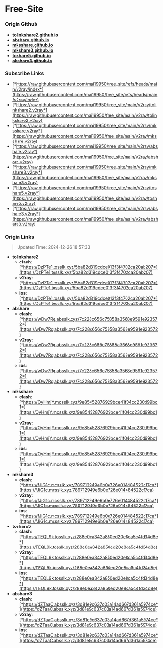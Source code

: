 # Free-Site

### Origin Github

- [**tolinkshare2.github.io**](https://github.com/tolinkshare2/tolinkshare2.github.io)
- [**abshare.github.io**](https://github.com/abshare/abshare.github.io)
- [**mksshare.github.io**](https://github.com/mksshare/mksshare.github.io)
- [**mkshare3.github.io**](https://github.com/mkshare3/mkshare3.github.io)
- [**toshare5.github.io**](https://github.com/toshare5/toshare5.github.io)
- [**abshare3.github.io**](https://github.com/abshare3/abshare3.github.io)

### Subscribe Links

- [*https://raw.githubusercontent.com/mai19950/free_site/refs/heads/main/v2ray/index*](https://raw.githubusercontent.com/mai19950/free_site/refs/heads/main/v2ray/index)
- [*https://raw.githubusercontent.com/mai19950/free_site/main/v2ray/tolinkshare2.v2ray*](https://raw.githubusercontent.com/mai19950/free_site/main/v2ray/tolinkshare2.v2ray)
- [*https://raw.githubusercontent.com/mai19950/free_site/main/v2ray/mksshare.v2ray*](https://raw.githubusercontent.com/mai19950/free_site/main/v2ray/mksshare.v2ray)
- [*https://raw.githubusercontent.com/mai19950/free_site/main/v2ray/abshare.v2ray*](https://raw.githubusercontent.com/mai19950/free_site/main/v2ray/abshare.v2ray)
- [*https://raw.githubusercontent.com/mai19950/free_site/main/v2ray/mkshare3.v2ray*](https://raw.githubusercontent.com/mai19950/free_site/main/v2ray/mkshare3.v2ray)
- [*https://raw.githubusercontent.com/mai19950/free_site/main/v2ray/toshare5.v2ray*](https://raw.githubusercontent.com/mai19950/free_site/main/v2ray/toshare5.v2ray)
- [*https://raw.githubusercontent.com/mai19950/free_site/main/v2ray/abshare3.v2ray*](https://raw.githubusercontent.com/mai19950/free_site/main/v2ray/abshare3.v2ray)

### Origin Links

> Updated Time: 2024-12-26 18:57:33

- **tolinkshare2**
  - **clash**: [*https://DzPTe1.tosslk.xyz/5ba82d319cdce013f3f4702ca20ab207*](https://DzPTe1.tosslk.xyz/5ba82d319cdce013f3f4702ca20ab207)
  - **v2ray**: [*https://DzPTe1.tosslk.xyz/5ba82d319cdce013f3f4702ca20ab207*](https://DzPTe1.tosslk.xyz/5ba82d319cdce013f3f4702ca20ab207)
  - **ios**: [*https://DzPTe1.tosslk.xyz/5ba82d319cdce013f3f4702ca20ab207*](https://DzPTe1.tosslk.xyz/5ba82d319cdce013f3f4702ca20ab207)
- **abshare**
  - **clash**: [*https://wDw7Rg.absslk.xyz/7c228c656c75858a3568e9591e923572*](https://wDw7Rg.absslk.xyz/7c228c656c75858a3568e9591e923572)
  - **v2ray**: [*https://wDw7Rg.absslk.xyz/7c228c656c75858a3568e9591e923572*](https://wDw7Rg.absslk.xyz/7c228c656c75858a3568e9591e923572)
  - **ios**: [*https://wDw7Rg.absslk.xyz/7c228c656c75858a3568e9591e923572*](https://wDw7Rg.absslk.xyz/7c228c656c75858a3568e9591e923572)
- **mksshare**
  - **clash**: [*https://OyHmjY.mcsslk.xyz/9e85452876929bce41f04cc230d99bc1*](https://OyHmjY.mcsslk.xyz/9e85452876929bce41f04cc230d99bc1)
  - **v2ray**: [*https://OyHmjY.mcsslk.xyz/9e85452876929bce41f04cc230d99bc1*](https://OyHmjY.mcsslk.xyz/9e85452876929bce41f04cc230d99bc1)
  - **ios**: [*https://OyHmjY.mcsslk.xyz/9e85452876929bce41f04cc230d99bc1*](https://OyHmjY.mcsslk.xyz/9e85452876929bce41f04cc230d99bc1)
- **mkshare3**
  - **clash**: [*https://fJiG1c.mcsslk.xyz/789712949e6b0e726e014484522c17ca*](https://fJiG1c.mcsslk.xyz/789712949e6b0e726e014484522c17ca)
  - **v2ray**: [*https://fJiG1c.mcsslk.xyz/789712949e6b0e726e014484522c17ca*](https://fJiG1c.mcsslk.xyz/789712949e6b0e726e014484522c17ca)
  - **ios**: [*https://fJiG1c.mcsslk.xyz/789712949e6b0e726e014484522c17ca*](https://fJiG1c.mcsslk.xyz/789712949e6b0e726e014484522c17ca)
- **toshare5**
  - **clash**: [*https://TEQL9k.tosslk.xyz/288e0ea342a850ed20e8ca5c4fd34d8e*](https://TEQL9k.tosslk.xyz/288e0ea342a850ed20e8ca5c4fd34d8e)
  - **v2ray**: [*https://TEQL9k.tosslk.xyz/288e0ea342a850ed20e8ca5c4fd34d8e*](https://TEQL9k.tosslk.xyz/288e0ea342a850ed20e8ca5c4fd34d8e)
  - **ios**: [*https://TEQL9k.tosslk.xyz/288e0ea342a850ed20e8ca5c4fd34d8e*](https://TEQL9k.tosslk.xyz/288e0ea342a850ed20e8ca5c4fd34d8e)
- **abshare3**
  - **clash**: [*https://dZTaaC.absslk.xyz/3d81e9c637c03a14ad667d361a5974ce*](https://dZTaaC.absslk.xyz/3d81e9c637c03a14ad667d361a5974ce)
  - **v2ray**: [*https://dZTaaC.absslk.xyz/3d81e9c637c03a14ad667d361a5974ce*](https://dZTaaC.absslk.xyz/3d81e9c637c03a14ad667d361a5974ce)
  - **ios**: [*https://dZTaaC.absslk.xyz/3d81e9c637c03a14ad667d361a5974ce*](https://dZTaaC.absslk.xyz/3d81e9c637c03a14ad667d361a5974ce)
